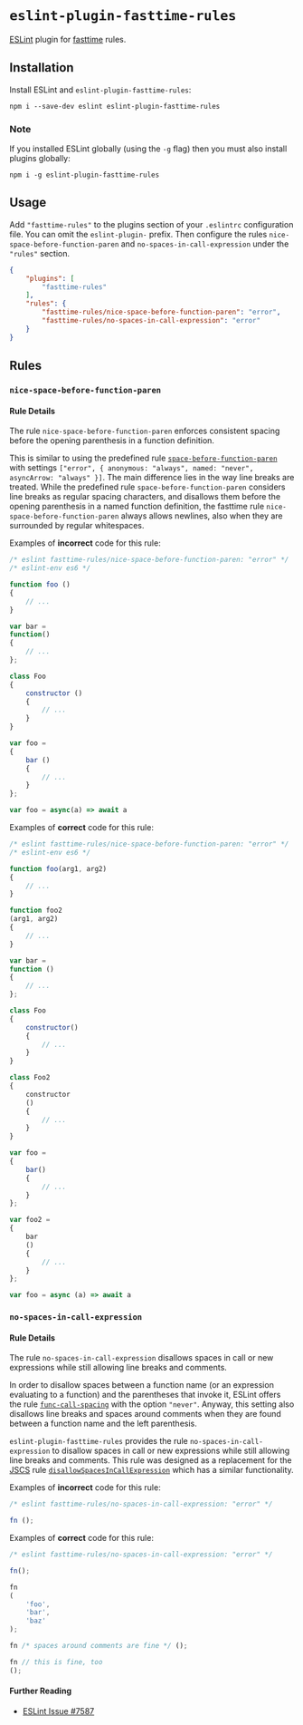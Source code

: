 # `eslint-plugin-fasttime-rules`

[ESLint](https://eslint.org/) plugin for [fasttime](https://github.com/fasttime?tab=repositories)
rules.

## Installation

Install ESLint and `eslint-plugin-fasttime-rules`:

```console
npm i --save-dev eslint eslint-plugin-fasttime-rules
```

### Note

If you installed ESLint globally (using the `-g` flag) then you must also install plugins globally:

```console
npm i -g eslint-plugin-fasttime-rules
```

## Usage

Add `"fasttime-rules"` to the plugins section of your `.eslintrc` configuration file.
You can omit the `eslint-plugin-` prefix.
Then configure the rules `nice-space-before-function-paren` and `no-spaces-in-call-expression` under
the `"rules"` section.

```json
{
    "plugins": [
        "fasttime-rules"
    ],
    "rules": {
        "fasttime-rules/nice-space-before-function-paren": "error",
        "fasttime-rules/no-spaces-in-call-expression": "error"
    }
}
```

## Rules

### `nice-space-before-function-paren`

#### Rule Details

The rule `nice-space-before-function-paren` enforces consistent spacing before the opening
parenthesis in a function definition.

This is similar to using the predefined rule
[`space-before-function-paren`](https://eslint.org/docs/rules/space-before-function-paren) with
settings `["error", { anonymous: "always", named: "never", asyncArrow: "always" }]`.
The main difference lies in the way line breaks are treated.
While the predefined rule `space-before-function-paren` considers line breaks as regular spacing
characters, and disallows them before the opening parenthesis in a named function definition, the
fasttime rule `nice-space-before-function-paren` always allows newlines, also when they are
surrounded by regular whitespaces.

Examples of **incorrect** code for this rule:

```js
/* eslint fasttime-rules/nice-space-before-function-paren: "error" */
/* eslint-env es6 */

function foo ()
{
    // ...
}

var bar =
function()
{
    // ...
};

class Foo
{
    constructor ()
    {
        // ...
    }
}

var foo =
{
    bar ()
    {
        // ...
    }
};

var foo = async(a) => await a
```

Examples of **correct** code for this rule:

```js
/* eslint fasttime-rules/nice-space-before-function-paren: "error" */
/* eslint-env es6 */

function foo(arg1, arg2)
{
    // ...
}

function foo2
(arg1, arg2)
{
    // ...
}

var bar =
function ()
{
    // ...
};

class Foo
{
    constructor()
    {
        // ...
    }
}

class Foo2
{
    constructor
    ()
    {
        // ...
    }
}

var foo =
{
    bar()
    {
        // ...
    }
};

var foo2 =
{
    bar
    ()
    {
        // ...
    }
};

var foo = async (a) => await a
```

### `no-spaces-in-call-expression`

#### Rule Details

The rule `no-spaces-in-call-expression` disallows spaces in call or new expressions while still
allowing line breaks and comments.

In order to disallow spaces between a function name (or an expression evaluating to a function) and
the parentheses that invoke it, ESLint offers the rule
[`func-call-spacing`](https://eslint.org/docs/rules/func-call-spacing) with the option `"never"`.
Anyway, this setting also disallows line breaks and spaces around comments when they are found
between a function name and the left parenthesis.

`eslint-plugin-fasttime-rules` provides the rule `no-spaces-in-call-expression` to disallow spaces
in call or new expressions while still allowing line breaks and comments.
This rule was designed as a replacement for the [JSCS](https://jscs-dev.github.io/) rule
[`disallowSpacesInCallExpression`](https://jscs-dev.github.io/rule/disallowSpacesInCallExpression) which has a similar functionality.

Examples of **incorrect** code for this rule:

```js
/* eslint fasttime-rules/no-spaces-in-call-expression: "error" */

fn ();
```

Examples of **correct** code for this rule:

```js
/* eslint fasttime-rules/no-spaces-in-call-expression: "error" */

fn();

fn
(
    'foo',
    'bar',
    'baz'
);

fn /* spaces around comments are fine */ ();

fn // this is fine, too
();
```

#### Further Reading

* [ESLint Issue #7587](https://github.com/eslint/eslint/issues/7587)
